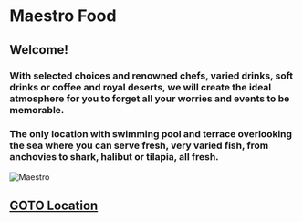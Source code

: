 # Maestro Food

## Welcome!

### With selected choices and renowned chefs, varied drinks, soft drinks or coffee and royal deserts, we will create the ideal atmosphere for you to forget all your worries and events to be memorable.
### The only location with swimming pool and terrace overlooking the sea where you can serve fresh, very varied fish, from anchovies to shark, halibut or tilapia, all fresh.

![Maestro](https://www.wininganddining.co.za/gallery/1626-26212-header.jpg)

## [GOTO Location](https://github.com/dezGusty/maestro/blob/master/location.md)